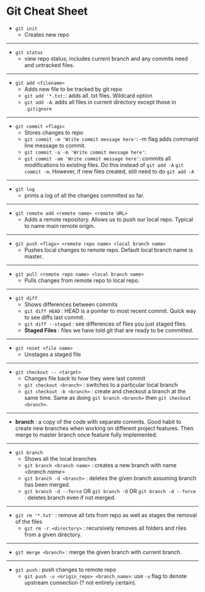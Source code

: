 # Git Cheat Sheet

+ `git init`
    * Creates new repo

---

+ `git status`
    * view repo status; includes current branch and any commits need and untracked files.

---

+ `git add <filename>`
    * Adds new file to be tracked by git repo
    * `git add '*.txt:`: adds all .txt files. Wildcard option
    * `git add -A`: adds all files in current directory except those in `.gitignore`

---

+ `git commit <flags>`
    * Stores changes to repo
    * `git commit -m 'Write commit message here'`: -m flag adds command line message to commit.
    * `git commit -a -m 'Write commit message here'`:
    * `git commit -am 'Write commit message here'`: commits all modifications to existing files. Do this instead of `git add -A` `git commit -m`. However, if new files created, still need to do `git add -A`

---

+ `git log`
    * prints a log of all the changes committed so far.

---

+ `git remote add <remote name> <remote URL>`
    * Adds a remote repository. Allows us to push our local repo. Typical to name main remote origin.

---

+ `git push <flags> <remote repo name> <local branch name>`
    * Pushes local changes to remote repo. Default local branch name is master.

---

+ `git pull <remote repo name> <local branch name>`
    * Pulls changes from remote repo to local repo.

---

+ `git diff`
    * Shows differences between commits
    * `git diff HEAD` : HEAD is a pointer to most recent commit. Quick way to see diffs last commit.
    * `git diff --staged` : see differences of files you just staged files.
    * __Staged Files__ : files we have told git that are ready to be committed.

---

+ `git reset <file name>`
    * Unstages a staged file

---

+ `git checkout -- <target>`
    * Changes file back to how they were last commit
    * `git checkout <branch>` : switches to a particular local branch
    * `git checkout -b <branch>` : create and checkout a branch at the same time. Same as doing `git branch <branch>` then `git checkout <branch>`.

---

+ __branch__ : a copy of the code with separate commits. Good habit to create new branches when working on different project features. Then merge to master branch once feature fully implemented.

---

+ `git branch`
    * Shows all the local branches
    * `git branch <branch name>` : creates a new branch with name _<branch name\>_
    * `git branch -d <branch>` : deletes the given branch assuming branch has been merged.
    * `git branch -d --force` OR `git branch -D` OR `git branch -d --force` : deletes branch even if not merged.

---

+ `git rm '*.txt'` : remove all txts from repo as well as stages the removal of the files
    * `git rm -r <directory>` : recursively removes all folders and riles from a given directory.

---

+ `git merge <branch>` : merge the given branch with current branch.

---

+ `git push` : push changes to remote repo
    * `git push -u <origin_repo> <branch_name>`: use `-u` flag to denote upstream connection (? not entirely certain).

